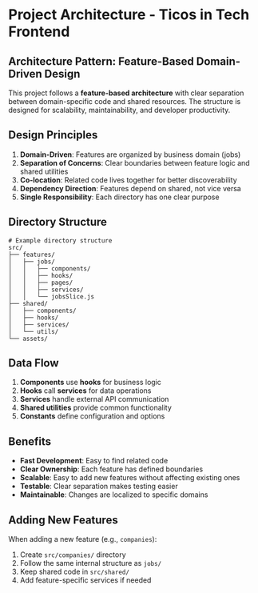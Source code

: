 # Project Architecture - Ticos in Tech Frontend

## Architecture Pattern: Feature-Based Domain-Driven Design

This project follows a **feature-based architecture** with clear separation between domain-specific code and shared resources. The structure is designed for scalability, maintainability, and developer productivity.

## Design Principles

1. **Domain-Driven**: Features are organized by business domain (jobs)
2. **Separation of Concerns**: Clear boundaries between feature logic and shared utilities
3. **Co-location**: Related code lives together for better discoverability
4. **Dependency Direction**: Features depend on shared, not vice versa
5. **Single Responsibility**: Each directory has one clear purpose

## Directory Structure

```
# Example directory structure
src/
├── features/
│   ├── jobs/
│   │   ├── components/
│   │   ├── hooks/
│   │   ├── pages/
│   │   ├── services/
│   │   └── jobsSlice.js
├── shared/
│   ├── components/
│   ├── hooks/
│   ├── services/
│   └── utils/
└── assets/
```

## Data Flow

1. **Components** use **hooks** for business logic
2. **Hooks** call **services** for data operations
3. **Services** handle external API communication
4. **Shared utilities** provide common functionality
5. **Constants** define configuration and options

## Benefits

- **Fast Development**: Easy to find related code
- **Clear Ownership**: Each feature has defined boundaries
- **Scalable**: Easy to add new features without affecting existing ones
- **Testable**: Clear separation makes testing easier
- **Maintainable**: Changes are localized to specific domains

## Adding New Features

When adding a new feature (e.g., `companies`):

1. Create `src/companies/` directory
2. Follow the same internal structure as `jobs/`
3. Keep shared code in `src/shared/`
4. Add feature-specific services if needed
